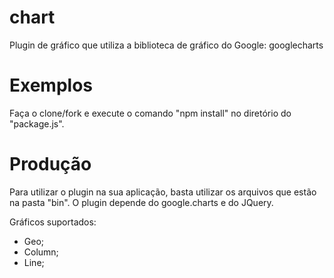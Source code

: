 # chart
Plugin de gráfico que utiliza a biblioteca de gráfico do Google: googlecharts


# Exemplos
Faça o clone/fork e execute o comando "npm install" no diretório do "package.js".

# Produção
Para utilizar o plugin na sua aplicação, basta utilizar os arquivos que estão na pasta "bin". O plugin depende do google.charts e do JQuery.


Gráficos suportados:
 - Geo;
 - Column;
 - Line;
 

